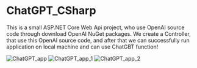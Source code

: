 # ChatGPT_CSharp
This is a small ASP.NET Core Web Api project, who use OpenAI source code through download OpenAI NuGet packages.
We create a Controller, that use this OpenAI source code, and after that we can successfully run application on local machine
and can use ChatGBT function!

![ChatGPT_app](https://user-images.githubusercontent.com/71352439/235313680-1c2d6699-0a41-46a9-bee6-4de5bedb6341.jpg)
![ChatGPT_app_1](https://user-images.githubusercontent.com/71352439/235314539-620035ae-87cb-4cc2-b42a-8ed1d93431f5.jpg)
![ChatGPT_app_2](https://user-images.githubusercontent.com/71352439/235314548-f538f52b-5643-4dbc-b282-8f33a54291bb.jpg)
